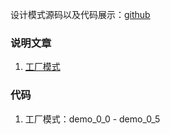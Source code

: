 设计模式源码以及代码展示：[github](https://github.com/zero028/design-pattern)

### 说明文章
1. [工厂模式](https://blog.csdn.net/qq_41929184/article/details/117955365)
   

### 代码
1. 工厂模式：demo_0_0 - demo_0_5 